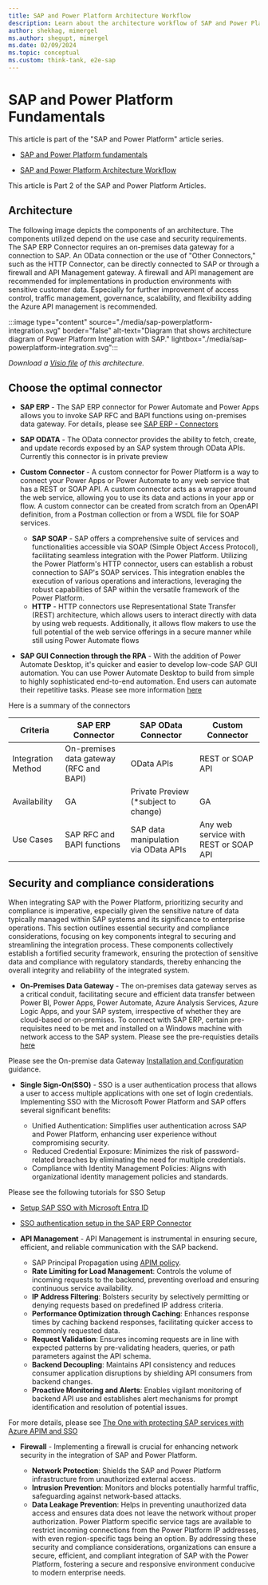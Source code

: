 ```yaml
---
title: SAP and Power Platform Architecture Workflow
description: Learn about the architecture workflow of SAP and Power Platform.
author: shekhag, mimergel
ms.author: shegupt, mimergel
ms.date: 02/09/2024
ms.topic: conceptual
ms.custom: think-tank, e2e-sap
---
```


# SAP and Power Platform Fundamentals

This article is part of the "SAP and Power Platform" article series.
	
- [SAP and Power Platform fundamentals](./sap-lza-sap-powerplatform-fundamental.md)

- [SAP and Power Platform Architecture Workflow](./sap-lza-sap-powerplatform-architecture-workflow.md)


This article is Part 2 of the SAP and Power Platform Articles. 

## Architecture
The following image depicts the components of an architecture. The components utilized depend on the use case and security requirements.
The SAP ERP Connector requires an on-premises data gateway for a connection to SAP.
An OData connection or the use of "Other Connectors," such as the HTTP Connector, can be directly connected to SAP or through a firewall and API Management gateway.
A firewall and API management are recommended for implementations in production environments with sensitive customer data. Especially for further improvement of access control, traffic management, governance, scalability, and flexibility adding the Azure API management is recommended.

:::image type="content" source="./media/sap-powerplatform-integration.svg" border="false" alt-text="Diagram that shows architecture diagram of Power Platform Integration with SAP." lightbox="./media/sap-powerplatform-integration.svg":::

*Download a [Visio file](https://github.com/microsoft/CloudAdoptionFramework/raw/main/ready/sap-powerplatform-integraion.vsdx) of this architecture.*

## Choose the optimal connector

- **SAP ERP** - The SAP ERP connector for Power Automate and Power Apps allows you to invoke SAP RFC and BAPI functions using on-premises data gateway. For details, please see [SAP ERP - Connectors](https://learn.microsoft.com/en-us/connectors/saperp/) 

- **SAP ODATA** - The OData connector provides the ability to fetch, create, and update records exposed by an SAP system through OData APIs.
Currently this connector is in private preview 

- **Custom Connector** - A custom connector for Power Platform is a way to connect your Power Apps or Power Automate to any web service that has a REST or SOAP API. A custom connector acts as a wrapper around the web service, allowing you to use its data and actions in your app or flow. A custom connector can be created from scratch from an OpenAPI definition, from a Postman collection or from a WSDL file for SOAP services.

  - **SAP SOAP** - SAP offers a comprehensive suite of services and functionalities accessible via SOAP (Simple Object Access Protocol), facilitating seamless integration with the Power Platform. Utilizing the Power Platform's HTTP connector, users can establish a robust connection to SAP's SOAP services. This integration enables the execution of various operations and interactions, leveraging the robust capabilities of SAP within the versatile framework of the Power Platform.
  - **HTTP** - HTTP connectors use Representational State Transfer (REST) architecture, which allows users to interact directly with data by using web requests. Additionally, it allows flow makers to use the full potential of the web service offerings in a secure manner while still using Power Automate flows

- **SAP GUI Connection through the RPA** - With the addition of Power Automate Desktop, it's quicker and easier to develop low-code SAP GUI automation. You can use Power Automate Desktop to build from simple to highly sophisticated end-to-end automation. End users can automate their repetitive tasks. Please see more information [here](https://learn.microsoft.com/en-us/power-automate/guidance/rpa-sap-playbook/action-based-sap-gui-automation-manually-overview)

Here is a summary of the connectors 

| Criteria | SAP ERP Connector | SAP OData Connector | Custom Connector | 
|----------|-------------------|---------------------|------------------|
| Integration Method | On-premises data gateway (RFC and BAPI) | OData APIs | REST or SOAP API |
| Availability        | GA   | Private Preview (*subject to change)    | GA |
| Use Cases          | SAP RFC and BAPI functions | SAP data manipulation via OData APIs | Any web service with REST or SOAP API |

## Security and compliance considerations
When integrating SAP with the Power Platform, prioritizing security and compliance is imperative, especially given the sensitive nature of data typically managed within SAP systems and its significance to enterprise operations. This section outlines essential security and compliance considerations, focusing on key components integral to securing and streamlining the integration process. These components collectively establish a fortified security framework, ensuring the protection of sensitive data and compliance with regulatory standards, thereby enhancing the overall integrity and reliability of the integrated system.


- **On-Premises Data Gateway** - The on-premises data gateway serves as a critical conduit, facilitating secure and efficient data transfer between Power BI, Power Apps, Power Automate, Azure Analysis Services, Azure Logic Apps, and your SAP system, irrespective of whether they are cloud-based or on-premises. To connect with SAP ERP, certain pre-requisites need to be met and installed on a Windows machine with network access to the SAP system. Please see the pre-requisties details [here](https://learn.microsoft.com/en-us/connectors/saperp/#pre-requisites)

Please see the On-premise data Gateway [Installation and Configuration](https://learn.microsoft.com/en-us/azure/analysis-services/analysis-services-gateway-install?tabs=azure-portal) guidance. 

- **Single Sign-On(SSO)** - SSO is a user authentication process that allows a user to access multiple applications with one set of login credentials. Implementing SSO with the Microsoft Power Platform and SAP offers several significant benefits:

  -	Unified Authentication: Simplifies user authentication across SAP and Power Platform, enhancing user experience without compromising security.
  - Reduced Credential Exposure: Minimizes the risk of password-related breaches by eliminating the need for multiple credentials.
  - Compliance with Identity Management Policies: Aligns with organizational identity management policies and standards.

Please see the following tutorials for SSO Setup
  - [Setup SAP SSO with Microsoft Entra ID](https://learn.microsoft.com/en-us/entra/identity/saas-apps/sap-netweaver-tutorial)
  - [SSO authentication setup in the SAP ERP Connector](https://learn.microsoft.com/en-us/connectors/saperp/#authentication)


- **API Management** - API Management is instrumental in ensuring secure, efficient, and reliable communication with the SAP backend.
  - SAP Principal Propagation using [APIM policy](https://github.com/Azure/api-management-policy-snippets/blob/master/examples/Request%20OAuth2%20access%20token%20from%20SAP%20using%20AAD%20JWT%20token.xml).
  - **Rate Limiting for Load Management**: Controls the volume of incoming requests to the backend, preventing overload and ensuring continuous service availability.
  - **IP Address Filtering**: Bolsters security by selectively permitting or denying requests based on predefined IP address criteria.
  - **Performance Optimization through Caching**: Enhances response times by caching backend responses, facilitating quicker access to commonly requested data.
  - **Request Validation**: Ensures incoming requests are in line with expected patterns by pre-validating headers, 
    queries, or path parameters against the API schema.
  - **Backend Decoupling**: Maintains API consistency and reduces consumer application disruptions by shielding API consumers from backend changes.
  - **Proactive Monitoring and Alerts**: Enables vigilant monitoring of backend API use and establishes alert mechanisms for prompt
    identification and resolution of potential issues.

For more details, please see [The One with protecting SAP services with Azure APIM and SSO](https://www.youtube.com/watch?v=KFd2x06c4nM)

- **Firewall** - Implementing a firewall is crucial for enhancing network security in the integration of SAP and Power Platform.

  - **Network Protection**: Shields the SAP and Power Platform infrastructure from unauthorized external access.
  - **Intrusion Prevention**: Monitors and blocks potentially harmful traffic, safeguarding against network-based attacks.
  - **Data Leakage Prevention**: Helps in preventing unauthorized data access and ensures data does not leave the network without proper authorization.
Power Platform specific service tags are available to restrict incoming connections from the Power Platform IP addresses, with even region-specific tags being an option.
By addressing these security and compliance considerations, organizations can ensure a secure, efficient, and compliant integration of SAP with the Power Platform, fostering a secure and responsive environment conducive to modern enterprise needs.





